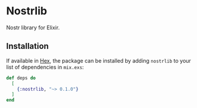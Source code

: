 # Nostrlib

Nostr library for Elixir.

## Installation

If available in [Hex](https://hex.pm), the package can be installed by adding `nostrlib` to your list of dependencies in `mix.exs`:

```elixir
def deps do
  [
    {:nostrlib, "~> 0.1.0"}
  ]
end
```

